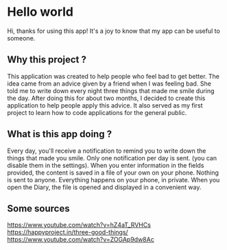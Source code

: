 # Hello world

Hi, thanks for using this app! It's a joy to know that my app can be useful to someone.

## Why this project ?

This application was created to help people who feel bad to get better. The idea came from an advice given by a friend when I was
feeling bad. She told me to write down every night three things that made me smile during the day. After doing this for about two
months, I decided to create this application to help people apply this advice. It also served as my first project to learn how to code 
applications for the general public.

## What is this app doing ?

Every day, you'll receive a notification to remind you to write down the things that made you smile. Only one notification per day is 
sent. (you can disable them in the settings). When you enter information in the fields provided, the content is saved in a file of your 
own on your phone. Nothing is sent to anyone. Everything happens on your phone, in private. When you open the Diary, the file is opened
 and displayed in a convenient way. 

 ## Some sources
 https://www.youtube.com/watch?v=hZ4aT_RVHCs
 https://happyproject.in/three-good-things/
 https://www.youtube.com/watch?v=ZOGAp9dw8Ac